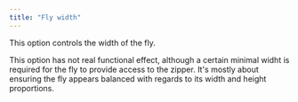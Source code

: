 ```yaml
---
title: "Fly width"
---
```


This option controls the width of the fly.

This option has not real functional effect, although a certain minimal widht is required for the fly to provide access to the zipper. It's mostly about ensuring the fly appears balanced with regards to its width and height proportions.

